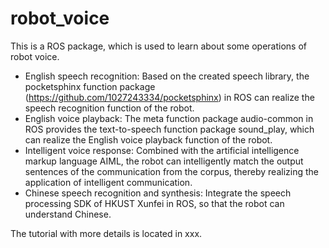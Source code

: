 # robot_voice

This is a ROS package, which is used to learn about some operations of robot voice.

- English speech recognition: Based on the created speech library, the pocketsphinx function package (https://github.com/1027243334/pocketsphinx) in ROS can realize the speech recognition function of the robot.
- English voice playback: The meta function package audio-common in ROS provides the text-to-speech function package sound_play, which can realize the English voice playback function of the robot.
- Intelligent voice response: Combined with the artificial intelligence markup language AIML, the robot can intelligently match the output sentences of the communication from the corpus, thereby realizing the application of intelligent communication.
- Chinese speech recognition and synthesis: Integrate the speech processing SDK of HKUST Xunfei in ROS, so that the robot can understand Chinese.

The tutorial with more details is located in xxx.